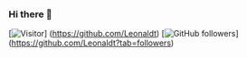### Hi there 👋
[![Visitor](https://visitor-badge.laobi.icu/badge?page_id=Leonaldt.Leonaldt)]
(https://github.com/Leonaldt) [![GitHub followers](https://img.shields.io/github/followers/Leonaldt.svg?style=social&label=Follow&maxAge=2592000)]
(https://github.com/Leonaldt?tab=followers)

<!--
**Leonaldt/Leonaldt** is a ✨ _special_ ✨ repository because its `README.md` (this file) appears on your GitHub profile.

Here are some ideas to get you started:

- 🔭 I’m currently working on ...
- 🌱 I’m currently learning ...
- 👯 I’m looking to collaborate on ...
- 🤔 I’m looking for help with ...
- 💬 Ask me about ...
- 📫 How to reach me: ...
- 😄 Pronouns: ...
- ⚡ Fun fact: ...
-->


